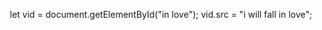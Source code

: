 <div align="center">

let vid = document.getElementById("in love");
vid.src = "i will fall in love";


<!---
valentineserenade/valentineserenade is a ✨ special ✨ repository because its `README.md` (this file) appears on your GitHub profile.
You can click the Preview link to take a look at your changes.
--->
